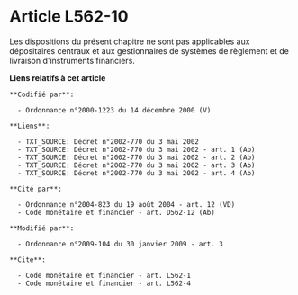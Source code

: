 # Article L562-10

Les dispositions du présent chapitre ne sont pas applicables aux dépositaires centraux et aux gestionnaires de systèmes de
règlement et de livraison d'instruments financiers.

**Liens relatifs à cet article**

	**Codifié par**:

	  - Ordonnance n°2000-1223 du 14 décembre 2000 (V)

	**Liens**:

	  - TXT_SOURCE: Décret n°2002-770 du 3 mai 2002
	  - TXT_SOURCE: Décret n°2002-770 du 3 mai 2002 - art. 1 (Ab)
	  - TXT_SOURCE: Décret n°2002-770 du 3 mai 2002 - art. 2 (Ab)
	  - TXT_SOURCE: Décret n°2002-770 du 3 mai 2002 - art. 3 (Ab)
	  - TXT_SOURCE: Décret n°2002-770 du 3 mai 2002 - art. 4 (Ab)

	**Cité par**:

	  - Ordonnance n°2004-823 du 19 août 2004 - art. 12 (VD)
	  - Code monétaire et financier - art. D562-12 (Ab)

	**Modifié par**:

	  - Ordonnance n°2009-104 du 30 janvier 2009 - art. 3

	**Cite**:

	  - Code monétaire et financier - art. L562-1
	  - Code monétaire et financier - art. L562-4
